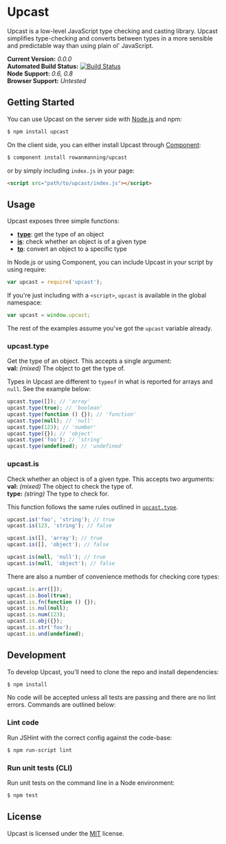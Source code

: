 
Upcast
======

Upcast is a low-level JavaScript type checking and casting library. Upcast simplifies type-checking and converts between types in a more sensible and predictable way than using plain ol' JavaScript.

**Current Version:** *0.0.0*  
**Automated Build Status:** [![Build Status][travis-status]][travis]  
**Node Support:** *0.6, 0.8*  
**Browser Support:** *Untested*


Getting Started
---------------

You can use Upcast on the server side with [Node.js][node] and npm:

```sh
$ npm install upcast
```

On the client side, you can either install Upcast through [Component][component]:

```sh
$ component install rowanmanning/upcast
```

or by simply including `index.js` in your page:

```html
<script src="path/to/upcast/index.js"></script>
```


Usage
-----

Upcast exposes three simple functions:

* **[type](#upcasttype)**: get the type of an object
* **[is](#upcastis)**: check whether an object is of a given type
* **[to](#upcastto)**: convert an object to a specific type

In Node.js or using Component, you can include Upcast in your script by using require:

```js
var upcast = require('upcast');
```

If you're just including with a `<script>`, `upcast` is available in the global namespace:

```js
var upcast = window.upcast;
```

The rest of the examples assume you've got the `upcast` variable already.


### upcast.type

Get the type of an object. This accepts a single argument:  
**val:** *(mixed)* The object to get the type of.

Types in Upcast are different to `typeof` in what is reported for arrays and `null`. See the example below:

```js
upcast.type([]); // 'array'
upcast.type(true); // 'boolean'
upcast.type(function () {}); // 'function'
upcast.type(null); // 'null'
upcast.type(123); // 'number'
upcast.type({}); // 'object'
upcast.type('foo'); // 'string'
upcast.type(undefined); // 'undefined'
```


### upcast.is

Check whether an object is of a given type. This accepts two arguments:  
**val:** *(mixed)* The object to check the type of.  
**type:** *(string)* The type to check for.

This function follows the same rules outlined in [`upcast.type`](#upcasttype).

```js
upcast.is('foo', 'string'); // true
upcast.is(123, 'string'); // false

upcast.is([], 'array'); // true
upcast.is([], 'object'); // false

upcast.is(null, 'null'); // true
upcast.is(null, 'object'); // false
```

There are also a number of convenience methods for checking core types:

```js
upcast.is.arr([]);
upcast.is.bool(true);
upcast.is.fn(function () {});
upcast.is.nul(null);
upcast.is.num(123);
upcast.is.obj({});
upcast.is.str('foo');
upcast.is.und(undefined);
```


Development
-----------

To develop Upcast, you'll need to clone the repo and install dependencies:

```sh
$ npm install
```

No code will be accepted unless all tests are passing and there are no lint errors. Commands are outlined below:

### Lint code

Run JSHint with the correct config against the code-base:

```sh
$ npm run-script lint
```

### Run unit tests (CLI)

Run unit tests on the command line in a Node environment:

```sh
$ npm test
```


License
-------

Upcast is licensed under the [MIT][mit] license.



[component]: https://github.com/component/component
[mit]: http://opensource.org/licenses/mit-license.php
[node]: http://nodejs.org/
[travis]: https://secure.travis-ci.org/rowanmanning/upcast
[travis-status]: https://secure.travis-ci.org/rowanmanning/upcast.png?branch=master
